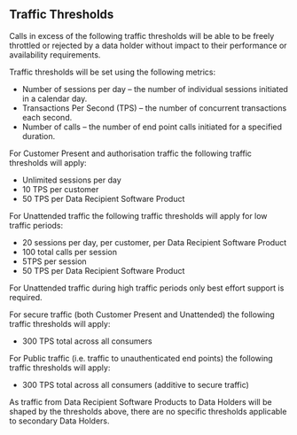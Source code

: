 ## Traffic Thresholds
Calls in excess of the following traffic thresholds will be able to be freely throttled or rejected by a data holder without impact to their performance or availability requirements.

Traffic thresholds will be set using the following metrics:

- Number of sessions per day – the number of individual sessions initiated in a calendar day.
- Transactions Per Second (TPS) – the number of concurrent transactions each second.
- Number of calls – the number of end point calls initiated for a specified duration.

For Customer Present and authorisation traffic the following traffic thresholds will apply:

- Unlimited sessions per day
- 10 TPS per customer
- 50 TPS per Data Recipient Software Product

For Unattended traffic the following traffic thresholds will apply for low traffic periods:

- 20 sessions per day, per customer, per Data Recipient Software Product
- 100 total calls per session
- 5TPS per session
- 50 TPS per Data Recipient Software Product

For Unattended traffic during high traffic periods only best effort support is required.

For secure traffic (both Customer Present and Unattended) the following traffic thresholds will apply:

- 300 TPS total across all consumers

For Public traffic (i.e. traffic to unauthenticated end points) the following traffic thresholds will apply:

- 300 TPS total across all consumers (additive to secure traffic)

As traffic from Data Recipient Software Products to Data Holders will be shaped by the thresholds above, there are no specific thresholds applicable to secondary Data Holders.
